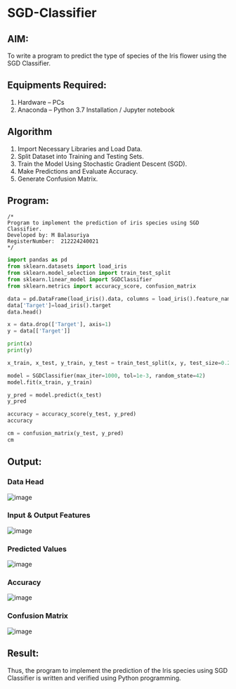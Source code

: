 # SGD-Classifier
## AIM:
To write a program to predict the type of species of the Iris flower using the SGD Classifier.

## Equipments Required:
1. Hardware – PCs
2. Anaconda – Python 3.7 Installation / Jupyter notebook

## Algorithm
1. Import Necessary Libraries and Load Data.
2. Split Dataset into Training and Testing Sets.
3. Train the Model Using Stochastic Gradient Descent (SGD).
4. Make Predictions and Evaluate Accuracy.
5. Generate Confusion Matrix.

## Program:
```
/*
Program to implement the prediction of iris species using SGD Classifier.
Developed by: M Balasuriya
RegisterNumber:  212224240021
*/
```
```python
import pandas as pd
from sklearn.datasets import load_iris
from sklearn.model_selection import train_test_split
from sklearn.linear_model import SGDClassifier
from sklearn.metrics import accuracy_score, confusion_matrix
```
```python
data = pd.DataFrame(load_iris().data, columns = load_iris().feature_names)
data['Target']=load_iris().target
data.head()
```
```python
x = data.drop(['Target'], axis=1)
y = data[['Target']]

print(x)
print(y)
```
```python
x_train, x_test, y_train, y_test = train_test_split(x, y, test_size=0.2, random_state=42)
```
```python
model = SGDClassifier(max_iter=1000, tol=1e-3, random_state=42)
model.fit(x_train, y_train)
```
```python
y_pred = model.predict(x_test)
y_pred
```
```python
accuracy = accuracy_score(y_test, y_pred)
accuracy
```
```python
cm = confusion_matrix(y_test, y_pred)
cm
```



## Output:

### Data Head
![image](https://github.com/user-attachments/assets/c488b800-5b30-4736-a6c9-3e82570642a8)

### Input & Output Features
![image](https://github.com/user-attachments/assets/1c28f187-06a7-4fc0-a10f-875c48a80bb4)

### Predicted Values
![image](https://github.com/user-attachments/assets/f3652b54-c2ad-444c-aad6-69cd143b90c5)

### Accuracy
![image](https://github.com/user-attachments/assets/8016ecbe-207e-4d9a-a47c-3b4b198728c2)

### Confusion Matrix
![image](https://github.com/user-attachments/assets/f164bd53-15fe-464f-87c6-328d53755381)


## Result:
Thus, the program to implement the prediction of the Iris species using SGD Classifier is written and verified using Python programming.
